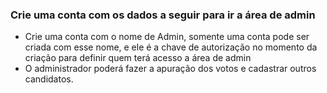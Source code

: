 ### Crie uma conta com os dados a seguir para ir a área de admin

 - Crie uma conta com o nome de Admin, somente uma conta pode ser criada com esse nome, e ele é a chave 
de autorização no momento da criação para definir quem terá acesso a área de admin
 - O administrador poderá fazer a apuração dos votos e cadastrar outros candidatos.
